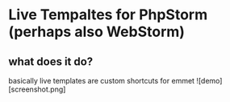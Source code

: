 # Live Tempaltes for PhpStorm (perhaps also WebStorm)

## what does it do?
basically live templates are custom shortcuts for emmet
![demo][screenshot.png]